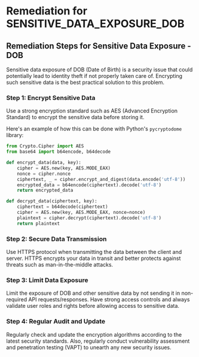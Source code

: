 # Remediation for SENSITIVE_DATA_EXPOSURE_DOB

## Remediation Steps for Sensitive Data Exposure - DOB

Sensitive data exposure of DOB (Date of Birth) is a security issue that could potentially lead to identity theft if not properly taken care of. Encrypting such sensitive data is the best practical solution to this problem.

### Step 1: Encrypt Sensitive Data
Use a strong encryption standard such as AES (Advanced Encryption Standard) to encrypt the sensitive data before storing it.

Here's an example of how this can be done with Python's `pycryptodome` library:

```python
from Crypto.Cipher import AES
from base64 import b64encode, b64decode

def encrypt_data(data, key):
    cipher = AES.new(key, AES.MODE_EAX)
    nonce = cipher.nonce
    ciphertext, _ = cipher.encrypt_and_digest(data.encode('utf-8'))
    encrypted_data = b64encode(ciphertext).decode('utf-8')
    return encrypted_data

def decrypt_data(ciphertext, key):
    ciphertext = b64decode(ciphertext)
    cipher = AES.new(key, AES.MODE_EAX, nonce=nonce)
    plaintext = cipher.decrypt(ciphertext).decode('utf-8')
    return plaintext
```

### Step 2: Secure Data Transmission
Use HTTPS protocol when transmitting the data between the client and server. HTTPS encrypts your data in transit and better protects against threats such as man-in-the-middle attacks. 

### Step 3: Limit Data Exposure
Limit the exposure of DOB and other sensitive data by not sending it in non-required API requests/responses. Have strong access controls and always validate user roles and rights before allowing access to sensitive data.

### Step 4: Regular Audit and Update
Regularly check and update the encryption algorithms according to the latest security standards. Also, regularly conduct vulnerability assessment and penetration testing (VAPT) to unearth any new security issues.